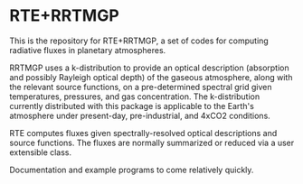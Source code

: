 # RTE+RRTMGP

This is the repository for RTE+RRTMGP, a set of codes for computing radiative fluxes in planetary atmospheres. 

RRTMGP uses a k-distribution to provide an optical description (absorption and possibly Rayleigh optical depth) of the gaseous atmosphere, along with the relevant source functions, on a pre-determined spectral grid given temperatures, pressures, and gas concentration. The k-distribution currently distributed with this package is applicable to the Earth's atmosphere under present-day, pre-industrial, and 4xCO2 conditions. 

RTE computes fluxes given spectrally-resolved optical descriptions and source functions. The fluxes are normally summarized or reduced via a user extensible class. 

Documentation and example programs to come relatively quickly. 
